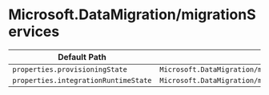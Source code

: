 # Microsoft.DataMigration/migrationServices

| Default Path | Alias |
|---|---|
| `properties.provisioningState` | `Microsoft.DataMigration/migrationServices/provisioningState` |
| `properties.integrationRuntimeState` | `Microsoft.DataMigration/migrationServices/integrationRuntimeState` |

